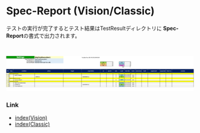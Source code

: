 # Spec-Report (Vision/Classic)

テストの実行が完了するとテスト結果はTestResultディレクトリに **Spec-Report**の書式で出力されます。

<br>

![Spec-Report format](_images/skip_test_execution1.png)

### Link

- [index(Vision)](../../index_ja.md)
- [index(Classic)](../../classic/index_ja.md)
